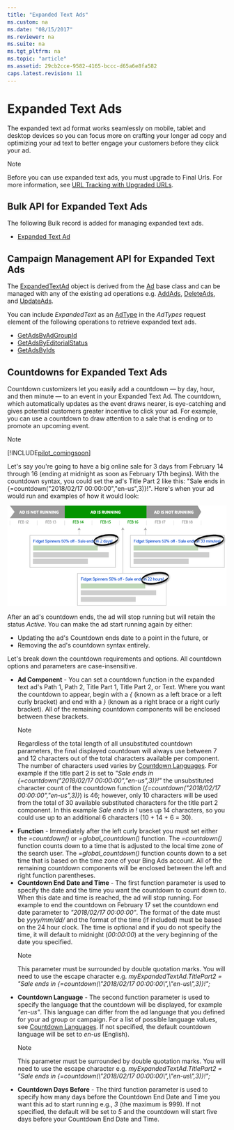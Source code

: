 ```yaml
---
title: "Expanded Text Ads"
ms.custom: na
ms.date: "08/15/2017"
ms.reviewer: na
ms.suite: na
ms.tgt_pltfrm: na
ms.topic: "article"
ms.assetid: 29cb2cce-9582-4165-bccc-d65a6e8fa582
caps.latest.revision: 11
---
```

# Expanded Text Ads
The expanded text ad format works seamlessly on mobile, tablet and desktop devices so you can focus more on crafting your longer ad copy and optimizing your ad text to better engage your customers before they click your ad.

> [!NOTE]
> Before you can use expanded text ads, you must upgrade to Final Urls. For more information, see [URL Tracking with Upgraded URLs](https://msdn.microsoft.com/library/bing-ads-tracking-template-urls-guide.aspx).

## <a name="bulk"></a>Bulk API for Expanded Text Ads
The following Bulk record is added for managing expanded text ads.
* [Expanded Text Ad](https://msdn.microsoft.com/library/bing-ads-bulk-expanded-text-ad-record.aspx)

## <a name="campaign"></a>Campaign Management API for Expanded Text Ads
The [ExpandedTextAd](https://msdn.microsoft.com/library/bing-ads-campaign-management-expandedtextad.aspx) object is derived from the [Ad](https://msdn.microsoft.com/library/bing-ads-campaign-management-ad.aspx) base class and can be managed with any of the existing ad operations e.g. [AddAds](https://msdn.microsoft.com/library/bing-ads-campaign-management-addads.aspx), [DeleteAds](https://msdn.microsoft.com/library/bing-ads-campaign-management-deleteads.aspx), and [UpdateAds](https://msdn.microsoft.com/library/bing-ads-campaign-management-updateads.aspx). 

You can include *ExpandedText* as an [AdType](https://msdn.microsoft.com/library/bing-ads-campaign-management-adtype.aspx) in the *AdTypes* request element of the following operations to retrieve expanded text ads.
* [GetAdsByAdGroupId](https://msdn.microsoft.com/library/dn277534.aspx)
* [GetAdsByEditorialStatus](https://msdn.microsoft.com/library/dn277538.aspx)
* [GetAdsByIds](https://msdn.microsoft.com/library/dn236296.aspx)

## <a name="countdown"></a>Countdowns for Expanded Text Ads
Countdown customizers let you easily add a countdown — by day, hour, and then minute — to an event in your Expanded Text Ad. The countdown, which automatically updates as the event draws nearer, is eye-catching and gives potential customers greater incentive to click your ad. For example, you can use a countdown to draw attention to a sale that is ending or to promote an upcoming event.

> [!NOTE]
> [!INCLUDE[pilot_comingsoon](../../concepts/includes/pilot_comingsoon.md)]

Let's say you're going to have a big online sale for 3 days from February 14 through 16 (ending at midnight as soon as February 17th begins). With the countdown syntax, you could set the ad's Title Part 2 like this: "Sale ends in {=countdown("2018/02/17 00:00:00","en-us",3)}!". Here's when your ad would run and examples of how it would look:

![countdown](../../concepts/guides/media/countdown.png)

After an ad's countdown ends, the ad will stop running but will retain the status *Active*. You can make the ad start running again by either:  
-  Updating the ad's Countdown ends date to a point in the future, or
-  Removing the ad's countdown syntax entirely.

Let's break down the countdown requirements and options. All countdown options and parameters are case-insensitive.

-  **Ad Component** - You can set a countdown function in the expanded text ad's Path 1, Path 2, Title Part 1, Title Part 2, or Text. Where you want the countdown to appear, begin with a *{* (known as a left brace or a left curly bracket) and end with a *}* (known as a right brace or a right curly bracket). All of the remaining countdown components will be enclosed between these brackets.    
    > [!NOTE]
    > Regardless of the total length of all unsubstituted countdown parameters, the final displayed countdown will always use between 7 and 12 characters out of the total characters available per component. The number of characters used varies by [Countdown Languages](../../concepts/api-reference/ad-languages.md#countdownlanguage). For example if the title part 2 is set to *"Sale ends in {=countdown("2018/02/17 00:00:00","en-us",3)}!"* the unsubstituted character count of the countdown function (*{=countdown("2018/02/17 00:00:00","en-us",3)}*) is 46; however, only 10 characters will be used from the total of 30 available substituted characters for the title part 2 component. In this example *Sale ends in !* uses up 14 characters, so you could use up to an additional 6 characters (10 + 14 + 6 = 30).  
-  **Function** - Immediately after the left curly bracket you must set either the *=countdown()* or *=global_countdown()* function. The *=countdown()* function counts down to a time that is adjusted to the local time zone of the search user. The *=global_countdown()* function counts down to a set time that is based on the time zone of your Bing Ads account. All of the remaining countdown components will be enclosed between the left and right function parentheses.
-  **Countdown End Date and Time** - The first function parameter is used to specify the date and the time you want the countdown to count down to. When this date and time is reached, the ad will stop running. For example to end the countdown on February 17 set the countdown end date parameter to *"2018/02/17 00:00:00"*. The format of the date must be *yyyy/mm/dd/* and the format of the time (if included) must be based on the 24 hour clock. The time is optional and if you do not specify the time, it will default to midnight (*00:00:00*) at the very beginning of the date you specified.  
    > [!NOTE]
    > This parameter must be surrounded by double quotation marks. You will need to use the escape character e.g. *myExpandedTextAd.TitlePart2 = "Sale ends in {=countdown(\\"2018/02/17 00:00:00\\",\\"en-us\\",3)}!";*  
-  **Countdown Language** - The second function parameter is used to specify the language that the countdown will be displayed, for example *"en-us"*. This language can differ from the ad language that you defined for your ad group or campaign. For a list of possible language values, see [Countdown Languages](../../concepts/api-reference/ad-languages.md#countdownlanguage). If not specified, the default countdown language will be set to *en-us* (English). 
    > [!NOTE]
    > This parameter must be surrounded by double quotation marks. You will need to use the escape character e.g. *myExpandedTextAd.TitlePart2 = "Sale ends in {=countdown(\\"2018/02/17 00:00:00\\",\\"en-us\\",3)}!";*  
-  **Countdown Days Before** - The third function parameter is used to specify how many days before the Countdown End Date and Time you want this ad to start running e.g., *3* (the maximum is 999). If not specified, the default will be set to *5* and the countdown will start five days before your Countdown End Date and Time.  

